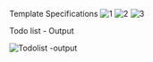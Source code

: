 Template Specifications
![1](https://github.com/ra-ghava/TodoList/assets/146189602/d9660c30-460a-441a-8a13-8d5b4f10292d)
![2](https://github.com/ra-ghava/TodoList/assets/146189602/de379642-d2e2-4a7d-b65c-cc1ddc1eccee)
![3](https://github.com/ra-ghava/TodoList/assets/146189602/849ad174-316d-4a4c-b25b-ad2a1659b110)



Todo list - Output

![Todolist -output](https://github.com/ra-ghava/TodoList/assets/146189602/352ee1c8-fff6-44b2-a06a-897dae2bf027)
